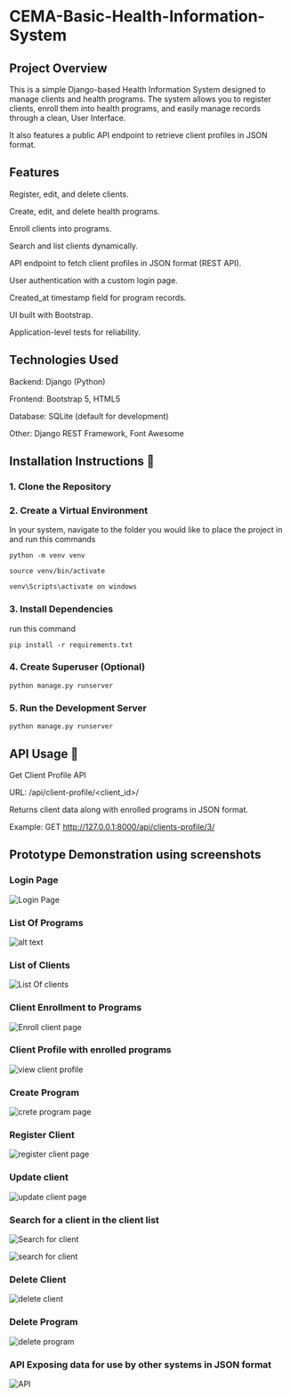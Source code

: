 # CEMA-Basic-Health-Information-System

## Project Overview

This is a simple Django-based Health Information System designed to manage clients and health programs.
The system allows you to register clients, enroll them into health programs, and easily manage records through a clean, User Interface.

It also features a public API endpoint to retrieve client profiles in JSON format.

## Features

Register, edit, and delete clients.

Create, edit, and delete health programs.

Enroll clients into programs.

Search and list clients dynamically.

API endpoint to fetch client profiles in JSON format (REST API).

User authentication with a custom login page.

Created_at timestamp field for program records.

UI built with Bootstrap.

Application-level tests for reliability.

## Technologies Used

Backend: Django (Python)

Frontend: Bootstrap 5, HTML5

Database: SQLite (default for development)

Other: Django REST Framework, Font Awesome

## Installation Instructions 🚀

### 1. Clone the Repository

### 2. Create a Virtual Environment
   In your system, navigate to the folder you would like to place the project in and run this commands
   
    python -m venv venv

    source venv/bin/activate  

    venv\Scripts\activate on windows

### 3. Install Dependencies
   run this command

    pip install -r requirements.txt

### 4. Create Superuser (Optional)
    python manage.py runserver

### 5. Run the Development Server
    python manage.py runserver

## API Usage 📡

Get Client Profile API

URL: /api/client-profile/<client_id>/

Returns client data along with enrolled programs in JSON format.

Example:
GET http://127.0.0.1:8000/api/clients-profile/3/

## Prototype Demonstration using screenshots

### Login Page

![Login Page](image-4.png)

### List Of Programs

![alt text](image.png)

### List of Clients

![List Of clients](image-1.png)

### Client Enrollment to Programs

![Enroll client page](image-8.png)

### Client Profile with enrolled programs

![view client profile](image-3.png)

### Create Program

![crete program page](image-5.png)

### Register Client

![register client page](image-6.png) 

### Update client

![update client page](image-7.png)

### Search for a client in the client list

![Search for client](image-9.png)

![search for client](image-10.png)

### Delete Client

![delete client](image-11.png)

### Delete Program

![delete program](image-12.png)

### API Exposing data for use by other systems in JSON format

![API](image-13.png)